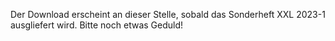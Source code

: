 Der Download erscheint an dieser Stelle, sobald das Sonderheft XXL 2023-1 ausgliefert wird.
Bitte noch etwas Geduld!
